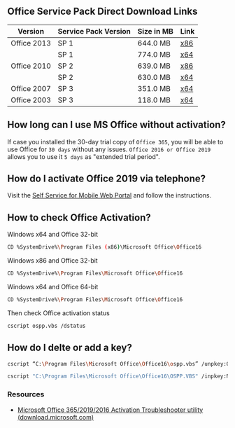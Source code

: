 ## Office Service Pack Direct Download Links

| Version | Service Pack Version | Size in MB | Link |
| ------------- | ------------- | ------------- | ------------- |
| Office 2013 | SP 1 | 644.0 MB | [x86](https://www.microsoft.com/en-us/download/details.aspx?id=42017)
|  | SP 1 | 774.0 MB | [x64](https://www.microsoft.com/en-us/download/details.aspx?id=42006)
| Office 2010 | SP 2 | 639.0 MB | [x86](https://www.microsoft.com/en-us/download/details.aspx?id=39667)
|  | SP 2 | 630.0 MB | [x64](https://www.microsoft.com/en-us/download/details.aspx?id=39647)
| Office 2007 | SP 3 | 351.0 MB | [x64](https://www.microsoft.com/en-us/download/details.aspx?id=27838)
| Office 2003 | SP 3 | 118.0 MB | [x64](https://www.microsoft.com/en-us/download/details.aspx?id=8)

## How long can I use MS Office without activation?

If case you installed the 30-day trial copy of `Office 365`, you will be able to use Office for `30 days` without any issues. `Office 2016 or Office 2019` allows you to use it `5 days` as "extended trial period". 


## How do I activate Office 2019 via telephone?

Visit the [Self Service for Mobile Web Portal](https://microsoft.gointeract.io/interact/index?interaction=1461173234028-3884f8602eccbe259104553afa8415434b4581-05d1&accountId=microsoft&appkey=196de13c-e946-4531-98f6-2719ec8405ce&Language=English&CountryCode=US&CountryLanguage=EN&Click%20To%20Call%20Caller%20Id=+34678336575&startedFromSmsToken=5mKSRIk&token=ugyRTu&tdsourcetag=s_pctim_aiomsg) and follow the instructions.


## How to check Office Activation?

Windows x64 and Office 32-bit 

```bash
CD %SystemDrive%\Program Files (x86)\Microsoft Office\Office16
```
 

Windows x86 and Office 32-bit

```bash
CD %SystemDrive%\Program Files\Microsoft Office\Office16
```
 

Windows x64 and Office 64-bit

```bash
CD %SystemDrive%\Program Files\Microsoft Office\Office16
```
 

Then check Office activation status

```bash
cscript ospp.vbs /dstatus
```


## How do I delte or add a key?

```bash
cscript “C:\Program Files\Microsoft Office\Office16\ospp.vbs” /unpkey:OLD KEY (5DIGIT) (ENTER)
```

```bash
cscript "C:\Program Files\Microsoft Office\Office16\OSPP.VBS" /inpkey:NEW KEY (ENTER)
```

### Resources
- [Microsoft Office 365/2019/2016 Activation Troubleshooter utility (download.microsoft.com)](https://aka.ms/diag_officeact) 
